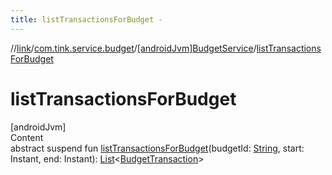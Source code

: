 ```yaml
---
title: listTransactionsForBudget -
---
```

//[link](../../index.md)/[com.tink.service.budget](../index.md)/[[androidJvm]BudgetService](index.md)/[listTransactionsForBudget](list-transactions-for-budget.md)



# listTransactionsForBudget  
[androidJvm]  
Content  
abstract suspend fun [listTransactionsForBudget](list-transactions-for-budget.md)(budgetId: [String](https://kotlinlang.org/api/latest/jvm/stdlib/kotlin/-string/index.html), start: Instant, end: Instant): [List](https://kotlinlang.org/api/latest/jvm/stdlib/kotlin.collections/-list/index.html)<[BudgetTransaction](../../com.tink.model.budget/index.md#%5Bcom.tink.model.budget%2FBudgetTransaction%2F%2F%2FPointingToDeclaration%2F%5D%2FClasslikes%2F-586840090)>  



